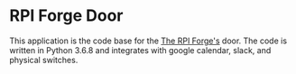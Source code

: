 

# RPI Forge Door 

This application is the code base for the [The RPI Forge's](https://theforge.rpi.edu/) door. The code is written in Python 3.6.8 and integrates with google calendar, slack, and physical switches. 